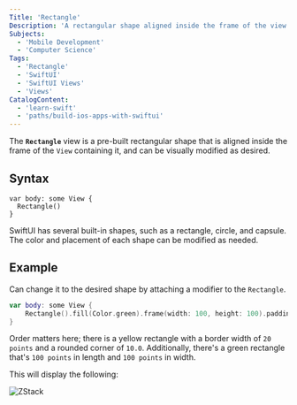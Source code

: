 ```yaml
---
Title: 'Rectangle'
Description: 'A rectangular shape aligned inside the frame of the view containing it.'
Subjects:
  - 'Mobile Development'
  - 'Computer Science'
Tags:
  - 'Rectangle'
  - 'SwiftUI'
  - 'SwiftUI Views'
  - 'Views'
CatalogContent:
  - 'learn-swift'
  - 'paths/build-ios-apps-with-swiftui'
---
```


The **`Rectangle`** view is a pre-built rectangular shape that is aligned inside the frame of the `View` containing it, and can be visually modified as desired.

## Syntax

```pseudo
var body: some View {
  Rectangle()
}
```

SwiftUI has several built-in shapes, such as a rectangle, circle, and capsule. The color and placement of each shape can be modified as needed.

## Example

Can change it to the desired shape by attaching a modifier to the `Rectangle`.

```swift
var body: some View {
    Rectangle().fill(Color.green).frame(width: 100, height: 100).padding(20).background(Color.yellow).cornerRadius(10.0)
}
```

Order matters here; there is a yellow rectangle with a border width of `20 points` and a rounded corner of `10.0`. Additionally, there's a green rectangle that's `100 points` in length and `100 points` in width.

This will display the following:

![ZStack](https://raw.githubusercontent.com/Codecademy/docs/main/media/rectangle.png)
